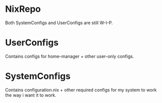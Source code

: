 # NixRepo
Both SystemConfigs and UserConfigs are still W-I-P.

# UserConfigs
Contains configs for home-manager + other user-only configs.

# SystemConfigs
Contains configuration.nix + other required configs for my system to work the way i want it to work.

